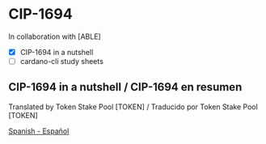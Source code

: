 # CIP-1694

In collaboration with [ABLE]

- [x] CIP-1694 in a nutshell
- [ ] cardano-cli study sheets

## CIP-1694 in a nutshell / CIP-1694 en resumen
Translated by Token Stake Pool [TOKEN] / Traducido por Token Stake Pool [TOKEN]

[Spanish - Español](https://github.com/tokenstakepool/CIP-1694/blob/main/CIP-1694_in_a_Nutshell%20(Spanish).pdf)




